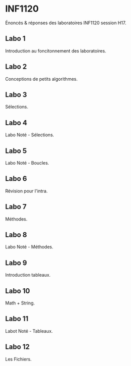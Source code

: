 # INF1120

Énoncés & réponses des laboratoires INF1120 session H17.

## Labo 1

Introduction au foncitonnement des laboratoires.

## Labo 2

Conceptions de petits algorithmes.

## Labo 3

Sélections.

## Labo 4

Labo Noté - Sélections.

## Labo 5

Labo Noté - Boucles.

## Labo 6

Révision pour l'intra.

## Labo 7

Méthodes.

## Labo 8

Labo Noté - Méthodes.

## Labo 9

Introduction tableaux.

## Labo 10

Math + String.

## Labo 11

Labot Noté - Tableaux.

## Labo 12

Les Fichiers.
